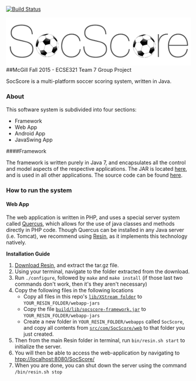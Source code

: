 [![Build Status](https://travis-ci.org/vicrep/ECSE321-Team7-SoccerScoring.svg?branch=master)](https://travis-ci.org/vicrep/ECSE321-Team7-SoccerScoring)

![SocScore](/logo.png?raw=true "SocScore")
##McGill Fall 2015 - ECSE321 Team 7 Group Project

SocScore is a multi-platform soccer scoring system, written in Java.


### About 
This software system is subdivided into four sections:
- Framework
- Web App
- Android App
- JavaSwing App

####Framework

The framework is written purely in Java 7, and encapsulates all the control and model aspects of the respective applications. The JAR is located [here](https://github.com/vicrep/ECSE321-Team7-SoccerScoring/tree/master/build/lib), and is used in all other applications. The source code can be found [here](https://github.com/vicrep/ECSE321-Team7-SoccerScoring/tree/master/src/com/SocScore/framework).

### How to run the system
#### Web App
The web application is written in PHP, and uses a special server system called [Quercus](http://quercus.caucho.com), which allows for the use of java classes and methods directly in PHP code. Though Quercus can be installed in any Java server (i.e. Tomcat), we recommend using [Resin](http://caucho.com), as it implements this technology natively.

**Installation Guide**

1.  [Download Resin](http://caucho.com/download/resin-pro-4.0.46.tar.gz), and extract the tar.gz file.
2.  Using your terminal, navigate to the folder extracted from the download.
3.  Run `./configure`, followed by `make` and `make install` (if those last two commands don't work, then it's they aren't necessary)
4.  Copy the following files in the following locations
    * Copy all files in this repo's [`lib/XStream folder`](https://github.com/vicrep/ECSE321-Team7-SoccerScoring/tree/master/lib/XStream) to `YOUR_RESIN_FOLDER/webapp-jars`
    * Copy the file [`build/lib/socscore-framework.jar`](https://github.com/vicrep/ECSE321-Team7-SoccerScoring/tree/master/build/lib) to `YOUR_RESIN_FOLDER/webapp-jars`
    * Create a new folder in `YOUR_RESIN_FOLDER/webapps` called `SocScore`, and copy all contents from [`src/com/SocScore/web`](https://github.com/vicrep/ECSE321-Team7-SoccerScoring/tree/master/src/com/SocScore/web) to that folder you just created.
5.  Then from the main Resin folder in terminal, run `bin/resin.sh start` to initialize the server.
6.  You will then be able to access the web-application by navigating to [htpp://localhost:8080/SocScore/](http://localhost:8080/SocScore/)
7.  When you are done, you can shut down the server using the command `/bin/resin.sh stop`

